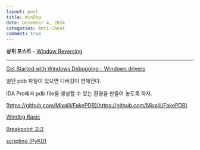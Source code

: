 ```yaml
---
layout: post
title: WinDbg
date: December 4, 2024
categories: Anti-Cheat
comment: true
---
```


**상위 포스트 -** [Window Reversing](/2024-12/Window_Reversing)

---

[Get Started with Windows Debugging - Windows drivers](https://learn.microsoft.com/en-us/windows-hardware/drivers/debugger/getting-started-with-windows-debugging)

일단 pdb 파일이 있으면 디버깅이 편해진다.

IDA Pro에서 pdb file을 생성할 수 있는 환경을 만들어 놓도록 하자.

[https://github.com/Mixaill/FakePDB](https://github.com/Mixaill/FakePDB)

[Windbg Basic](/Anti-Cheat/Window_Reversing/windbg/windbg_basic/windbg_basic)

[Breakpoint 고급](/Anti-Cheat/Window_Reversing/windbg/Breakpoint%20고급/Breakpoint_고급)

[scripting (PyKD)](/Anti-Cheat/Window_Reversing/windbg/scripting/scripting)
